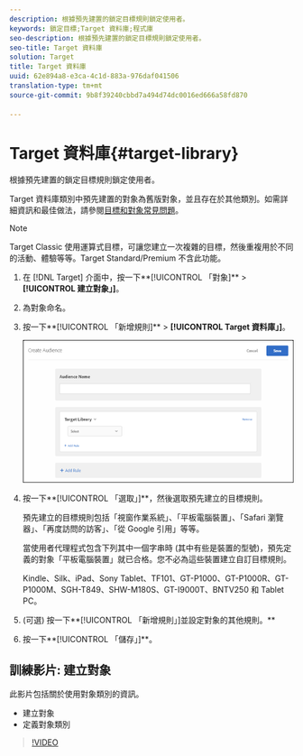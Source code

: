 ```yaml
---
description: 根據預先建置的鎖定目標規則鎖定使用者。
keywords: 鎖定目標;Target 資料庫;程式庫
seo-description: 根據預先建置的鎖定目標規則鎖定使用者。
seo-title: Target 資料庫
solution: Target
title: Target 資料庫
uuid: 62e894a8-e3ca-4c1d-883a-976daf041506
translation-type: tm+mt
source-git-commit: 9b8f39240cbbd7a494d74dc0016ed666a58fd870

---
```



# Target 資料庫{#target-library}

根據預先建置的鎖定目標規則鎖定使用者。

Target 資料庫類別中預先建置的對象為舊版對象，並且存在於其他類別。如需詳細資訊和最佳做法，請參閱[目標和對象常見問題](../../../c-target/c-troubleshooting-targets-and-audiences/troubleshooting-targets-and-audiences.md#concept_C4EE4B8F4840430CBD798D579A8F208D)。

>[!NOTE]
>
>Target Classic 使用運算式目標，可讓您建立一次複雜的目標，然後重複用於不同的活動、體驗等等。Target Standard/Premium 不含此功能。

1. 在 [!DNL Target] 介面中，按一下**[!UICONTROL 「對象]** &gt; **[!UICONTROL 建立對象」]**。
1. 為對象命名。
1. 按一下**[!UICONTROL 「新增規則]** &gt; **[!UICONTROL Target 資料庫」]**。

   ![](assets/target_library.png)

1. 按一下**[!UICONTROL 「選取」]**，然後選取預先建立的目標規則。

   預先建立的目標規則包括「視窗作業系統」、「平板電腦裝置」、「Safari 瀏覽器」、「再度訪問的訪客」、「從 Google 引用」等等。

   當使用者代理程式包含下列其中一個字串時 (其中有些是裝置的型號)，預先定義的對象「平板電腦裝置」就已合格。您不必為這些裝置建立自訂目標規則。

   Kindle、Silk、iPad、Sony Tablet、TF101、GT-P1000、GT-P1000R、GT-P1000M、SGH-T849、SHW-M180S、GT-I9000T、BNTV250 和 Tablet PC。

1. (可選) 按一下**[!UICONTROL 「新增規則」]並設定對象的其他規則。**
1. 按一下**[!UICONTROL 「儲存」]**。

## 訓練影片: 建立對象

此影片包括關於使用對象類別的資訊。

* 建立對象
* 定義對象類別

>[!VIDEO](https://video.tv.adobe.com/v/17392)

